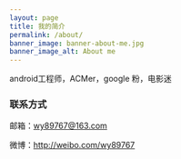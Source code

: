 ```yaml
---
layout: page
title: 我的简介
permalink: /about/
banner_image: banner-about-me.jpg
banner_image_alt: About me
---
```


android工程师，ACMer，google 粉，电影迷

### 联系方式

邮箱：wy89767@163.com

微博：<http://weibo.com/wy89767>